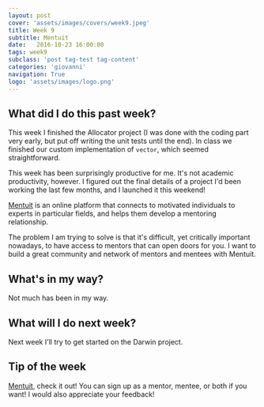 ```yaml
---
layout: post
cover: 'assets/images/covers/week9.jpeg'
title: Week 9
subtitle: Mentuit
date:   2016-10-23 16:00:00
tags: week9
subclass: 'post tag-test tag-content'
categories: 'giovanni'
navigation: True
logo: 'assets/images/logo.png'
---
```


## What did I do this past week?
This week I finished the Allocator project (I was done with the coding part very early, but put off writing the unit tests until the end). In class we finished our custom implementation of `vector`, which seemed straightforward.


This week has been surprisingly productive for me. It's not academic productivity, however. I figured out the final details of a project I'd been working the last few months, and I launched it this weekend!

[Mentuit](http://mentuit.com) is an online platform that connects to motivated individuals to experts in particular fields, and helps them develop a mentoring relationship.

The problem I am trying to solve is that it's difficult, yet critically important nowadays, to have access to mentors that can open doors for you. I want to build a great community and network of mentors and mentees with Mentuit.

## What's in my way?
Not much has been in my way.


## What will I do next week?
Next week I'll try to get started on the Darwin project.

## Tip of the week
[Mentuit](http://mentuit.com), check it out! You can sign up as a mentor, mentee, or both if you want! I would also appreciate your feedback!